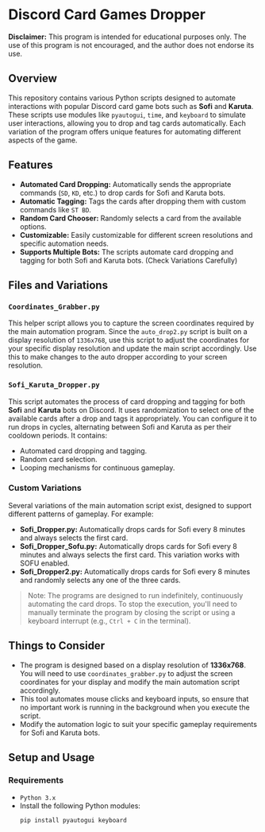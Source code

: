 # Discord Card Games Dropper

**Disclaimer:** This program is intended for educational purposes only. The use of this program is not encouraged, and the author does not endorse its use.

## Overview

This repository contains various Python scripts designed to automate interactions with popular Discord card game bots such as **Sofi** and **Karuta**. These scripts use modules like `pyautogui`, `time`, and `keyboard` to simulate user interactions, allowing you to drop and tag cards automatically. Each variation of the program offers unique features for automating different aspects of the game.

## Features

- **Automated Card Dropping:** Automatically sends the appropriate commands (`SD`, `KD`, etc.) to drop cards for Sofi and Karuta bots.
- **Automatic Tagging:** Tags the cards after dropping them with custom commands like `ST BD`.
- **Random Card Chooser:** Randomly selects a card from the available options.
- **Customizable:** Easily customizable for different screen resolutions and specific automation needs.
- **Supports Multiple Bots:** The scripts automate card dropping and tagging for both Sofi and Karuta bots. (Check Variations Carefully)

## Files and Variations

### `Coordinates_Grabber.py`

This helper script allows you to capture the screen coordinates required by the main automation program. Since the `auto_drop2.py` script is built on a display resolution of `1336x768`, use this script to adjust the coordinates for your specific display resolution and update the main script accordingly. Use this to make changes to the auto dropper according to your screen resolution.

### `Sofi_Karuta_Dropper.py`

This script automates the process of card dropping and tagging for both **Sofi** and **Karuta** bots on Discord. It uses randomization to select one of the available cards after a drop and tags it appropriately. You can configure it to run drops in cycles, alternating between Sofi and Karuta as per their cooldown periods. It contains:

- Automated card dropping and tagging.
- Random card selection.
- Looping mechanisms for continuous gameplay.

### Custom Variations
Several variations of the main automation script exist, designed to support different patterns of gameplay. For example:

- **Sofi_Dropper.py:** Automatically drops cards for Sofi every 8 minutes and always selects the first card.
- **Sofi_Dropper_Sofu.py:** Automatically drops cards for Sofi every 8 minutes and always selects the first card. This variation works with SOFU enabled.
- **Sofi_Dropper2.py:** Automatically drops cards for Sofi every 8 minutes and randomly selects any one of the three cards.

> Note: The programs are designed to run indefinitely, continuously automating the card drops. To stop the execution, you'll need to manually terminate the program by closing the script or using a keyboard interrupt (e.g., `Ctrl + C` in the terminal).

## Things to Consider

- The program is designed based on a display resolution of **1336x768**. You will need to use `coordinates_grabber.py` to adjust the screen coordinates for your display and modify the main automation script accordingly.
- This tool automates mouse clicks and keyboard inputs, so ensure that no important work is running in the background when you execute the script.
- Modify the automation logic to suit your specific gameplay requirements for Sofi and Karuta bots.

## Setup and Usage

### Requirements

- `Python 3.x`
- Install the following Python modules:
  ```bash
  pip install pyautogui keyboard
